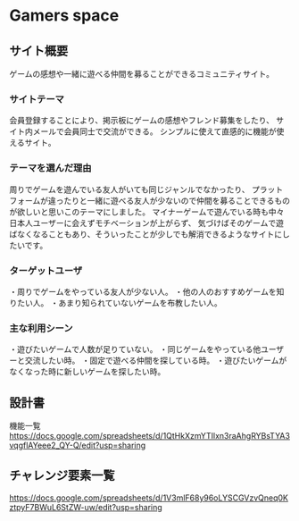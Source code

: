 # Gamers space

## サイト概要
ゲームの感想や一緒に遊べる仲間を募ることができるコミュニティサイト。

### サイトテーマ
会員登録することにより、掲示板にゲームの感想やフレンド募集をしたり、
サイト内メールで会員同士で交流ができる。
シンプルに使えて直感的に機能が使えるサイト。

### テーマを選んだ理由
周りでゲームを遊んでいる友人がいても同じジャンルでなかったり、
プラットフォームが違ったりと一緒に遊べる友人が少ないので仲間を募ることできるものが欲しいと思いこのテーマにしました。
マイナーゲームで遊んでいる時も中々日本人ユーザーに会えずモチベーションが上がらず、
気づけばそのゲームで遊ばなくなることもあり、そういったことが少しでも解消できるようなサイトにしたいです。

### ターゲットユーザ
・周りでゲームをやっている友人が少ない人。
・他の人のおすすめゲームを知りたい人。
・あまり知られていないゲームを布教したい人。

### 主な利用シーン
・遊びたいゲームで人数が足りていない。
・同じゲームをやっている他ユーザーと交流したい時。
・固定で遊べる仲間を探している時。
・遊びたいゲームがなくなった時に新しいゲームを探したい時。

## 設計書
機能一覧
<https://docs.google.com/spreadsheets/d/1QtHkXzmYTIlxn3raAhgRYBsTYA3vqgflAYeee2_QY-Q/edit?usp=sharing>

## チャレンジ要素一覧
<https://docs.google.com/spreadsheets/d/1V3mlF68y96oLYSCGVzvQneq0KztpyF7BWuL6StZW-uw/edit?usp=sharing>